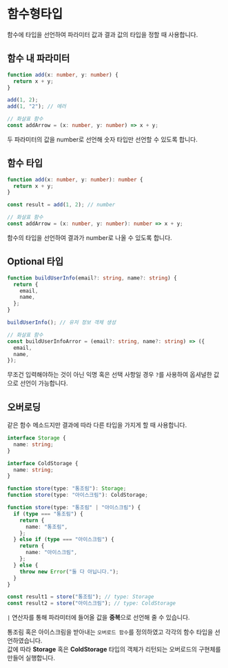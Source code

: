# 함수형타입

함수에 타입을 선언하여 파라미터 값과 결과 값의 타입을 정할 때 사용합니다.

## 함수 내 파라미터

```ts
function add(x: number, y: number) {
  return x + y;
}

add(1, 2);
add(1, "2"); // 에러

// 화살표 함수
const addArrow = (x: number, y: number) => x + y;
```

두 파라미터의 값을 number로 선언해 숫자 타입만 선언할 수 있도록 합니다.

## 함수 타입

```ts
function add(x: number, y: number): number {
  return x + y;
}

const result = add(1, 2); // number

// 화살표 함수
const addArrow = (x: number, y: number): number => x + y;
```

함수의 타입을 선언하여 결과가 number로 나올 수 있도록 합니다.

## Optional 타입

```ts
function buildUserInfo(email?: string, name?: string) {
  return {
    email,
    name,
  };
}

buildUserInfo(); // 유저 정보 객체 생성

// 화살표 함수
const buildUserInfoArror = (email?: string, name?: string) => ({
  email,
  name,
});
```

무조건 입력해야하는 것이 아닌 익명 혹은 선택 사항일 경우 `?`를 사용하여 옵셔널한 값으로 선언이 가능합니다.

## 오버로딩

같은 함수 메소드지만 결과에 따라 다른 타입을 가지게 할 때 사용합니다.

```ts
interface Storage {
  name: string;
}

interface ColdStorage {
  name: string;
}

function store(type: "통조림"): Storage;
function store(type: "아이스크림"): ColdStorage;

function store(type: "통조림" | "아이스크림") {
  if (type === "통조림") {
    return {
      name: "통조림",
    };
  } else if (type === "아이스크림") {
    return {
      name: "아이스크림",
    };
  } else {
    throw new Error("둘 다 아닙니다.");
  }
}

const result1 = store("통조림"); // type: Storage
const result2 = store("아이스크림"); // type: ColdStorage
```

`|` 연산자를 통해 파라미터에 들어올 값을 **중복**으로 선언해 줄 수 있습니다.<br />

통조림 혹은 아이스크림을 받아내는 `오버로드 함수`를 정의하였고 각각의 함수 타입을 선언하였습니다.<br />
값에 따라 **Storage** 혹은 **ColdStorage** 타입의 객체가 리턴되는 오버로드의 구현체를 만들어 실행합니다.
